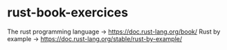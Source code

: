 # rust-book-exercices

The rust programming language -> https://doc.rust-lang.org/book/
Rust by example -> https://doc.rust-lang.org/stable/rust-by-example/
